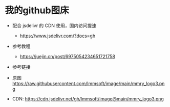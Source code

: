 # 我的github图床

- 配合 jsdelivr 的 CDN 使用，国内访问提速
  - https://www.jsdelivr.com/?docs=gh
- 参考教程
  - https://juejin.cn/post/6975054234651721758

- 参考链接
- 原图 https://raw.githubusercontent.com/lmmsoft/image/main/mmry_logo3.png
- CDN: https://cdn.jsdelivr.net/gh/lmmsoft/image@main/mmry_logo3.png

